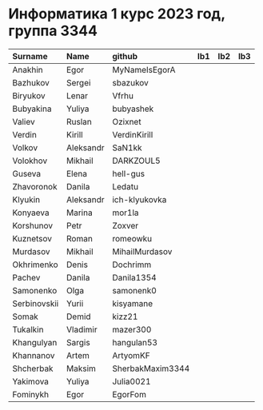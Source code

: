 # Информатика 1 курс 2023 год, группа 3344

| Surname      | Name      | github           | lb1   | lb2   | lb3   |
|:-------------|:----------|:-----------------|:------|:------|:------|
| Anakhin      | Egor      | MyNameIsEgorA    |       |       |       |
| Bazhukov     | Sergei    | sbazukov         |       |       |       |
| Biryukov     | Lenar     | Vfrhu            |       |       |       |
| Bubyakina    | Yuliya    | bubyashek        |       |       |       |
| Valiev       | Ruslan    | Ozixnet          |       |       |       |
| Verdin       | Kirill    | VerdinKirill     |       |       |       |
| Volkov       | Aleksandr | SaN1kk           |       |       |       |
| Volokhov     | Mikhail   | DARKZOUL5        |       |       |       |
| Guseva       | Elena     | hell-gus         |       |       |       |
| Zhavoronok   | Danila    | Ledatu           |       |       |       |
| Klyukin      | Aleksandr | ich-klyukovka    |       |       |       |
| Konyaeva     | Marina    | mor1la           |       |       |       |
| Korshunov    | Petr      | Zoxver           |       |       |       |
| Kuznetsov    | Roman     | romeowku         |       |       |       |
| Murdasov     | Mikhail   | MihailMurdasov   |       |       |       |
| Okhrimenko   | Denis     | Dochrimm         |       |       |       |
| Pachev       | Danila    | Danila1354       |       |       |       |
| Samonenko    | Olga      | samonenk0        |       |       |       |
| Serbinovskii | Yurii     | kisyamane        |       |       |       |
| Somak        | Demid     | kizz21           |       |       |       |
| Tukalkin     | Vladimir  | mazer300         |       |       |       |
| Khangulyan   | Sargis    | hangulan53       |       |       |       |
| Khannanov    | Artem     | ArtyomKF         |       |       |       |
| Shcherbak    | Maksim    | SherbakMaxim3344 |       |       |       |
| Yakimova     | Yuliya    | Julia0021        |       |       |       |
| Fominykh     | Egor      | EgorFom          |       |       |       |
